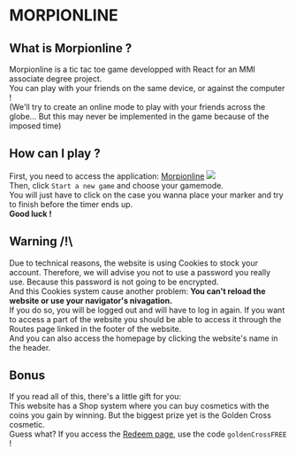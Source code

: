 # MORPIONLINE
## What is Morpionline ?
Morpionline is a tic tac toe game developped with React for an MMI associate degree project.\
You can play with your friends on the same device, or against the computer !\
(We'll try to create an online mode to play with your friends across the globe... But this may never be implemented in the game because of the imposed time)

## How can I play ?
First, you need to access the application: [Morpionline](https://morpionline.netlify.app) ![](https://img.icons8.com/material-sharp/24/000000/external-link.png)\
Then, click `Start a new game` and choose your gamemode.\
You will just have to click on the case you wanna place your marker and try to finish before the timer ends up.\
**Good luck !**

## Warning /!\
Due to technical reasons, the website is using Cookies to stock your account. Therefore, we will advise you not to use a password you really use. Because this password is not going to be encrypted. \
And this Cookies system cause another problem: **You can't reload the website or use your navigator's nivagation.** \
If you do so, you will be logged out and will have to log in again. If you want to access a part of the website you should be able to access it through the Routes page linked in the footer of the website. \
And you can also access the homepage by clicking the website's name in the header.

## Bonus
If you read all of this, there's a little gift for you: \
This website has a Shop system where you can buy cosmetics with the coins you gain by winning. But the biggest prize yet is the Golden Cross cosmetic. \
Guess what? If you access the [Redeem page](https://morpionline.netlify.app/redeem), use the code `goldenCrossFREE` !
